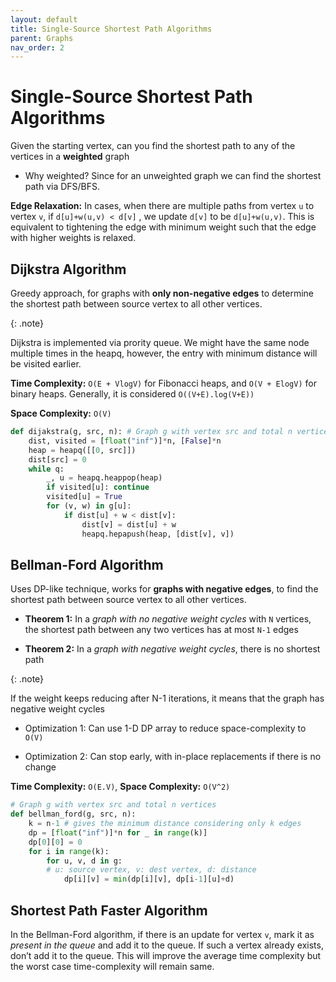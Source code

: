 ```yaml
---
layout: default
title: Single-Source Shortest Path Algorithms
parent: Graphs
nav_order: 2
---
```




# Single-Source Shortest Path Algorithms

Given the starting vertex, can you find the shortest path to any of the vertices in a **weighted** graph

- Why weighted? Since for an unweighted graph we can find the shortest path via DFS/BFS.

**Edge Relaxation:** In cases, when there are multiple paths from vertex `u` to vertex `v`, if `d[u]+w(u,v) < d[v]` , we update `d[v]` to be `d[u]+w(u,v)`. This is equivalent to tightening the edge with minimum weight such that the edge with higher weights is relaxed.



## Dijkstra Algorithm

Greedy approach, for graphs with **only non-negative edges** to determine the shortest path between source vertex to all other vertices. 

{: .note}

Dijkstra is implemented via prority queue. We might have the same node multiple times in the heapq, however, the entry with minimum distance will be visited earlier.

**Time Complexity:** `O(E + VlogV)` for Fibonacci heaps, and `O(V + ElogV)` for binary heaps. Generally, it is considered `O((V+E).log(V+E))`

**Space Complexity:** `O(V)`

```python
def dijakstra(g, src, n): # Graph g with vertex src and total n vertices
	dist, visited = [float("inf")]*n, [False]*n
	heap = heapq([[0, src]])
	dist[src] = 0
	while q:
		_, u = heapq.heappop(heap)
		if visited[u]: continue
		visited[u] = True
		for (v, w) in g[u]:
			if dist[u] + w < dist[v]:
				dist[v]	= dist[u] + w
				heapq.hepapush(heap, [dist[v], v])
```



## Bellman-Ford Algorithm

Uses DP-like technique, works for **graphs with negative edges**, to find the shortest path between source vertex to all other vertices.

- **Theorem 1:** In a *graph with no negative weight cycles* with `N` vertices, the shortest path between any two vertices has at most `N-1` edges

- **Theorem 2:** In a *graph with negative weight cycles*, there is no shortest path

{: .note}

If the weight keeps reducing after N-1 iterations, it means that the graph has negative weight cycles

- Optimization 1: Can use 1-D DP array to reduce space-complexity to `O(V)`

- Optimization 2: Can stop early, with in-place replacements if there is no change

**Time Complexity:** `O(E.V)`, **Space Complexity:** `O(V^2)`

```python
# Graph g with vertex src and total n vertices
def bellman_ford(g, src, n): 
	k = n-1 # gives the minimum distance considering only k edges
	dp = [float("inf")]*n for _ in range(k)]
	dp[0][0] = 0
	for i in range(k):
		for u, v, d in g: 
		# u: source vertex, v: dest vertex, d: distance
			dp[i][v] = min(dp[i][v], dp[i-1][u]+d)
```



## Shortest Path Faster Algorithm

In the Bellman-Ford algorithm, if there is an update for vertex `v`, mark it as *present in the queue* and add it to the queue. If such a vertex already exists, don’t add it to the queue. This will improve the average time complexity but the worst case time-complexity will remain same.